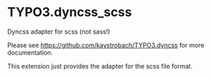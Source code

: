 # TYPO3.dyncss_scss
Dyncss adapter for scss (not sass!)

Please see https://github.com/kaystrobach/TYPO3.dyncss for more documentation.

This extension just provides the adapter for the scss file format.
